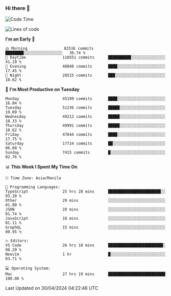 ### Hi there 👋

<!--START_SECTION:waka-->
![Code Time](http://img.shields.io/badge/Code%20Time-5%2C105%20hrs%204%20mins-blue)

![Lines of code](https://img.shields.io/badge/From%20Hello%20World%20I%27ve%20Written-117.0%20million%20lines%20of%20code-blue)

**I'm an Early 🐤** 

```text
🌞 Morning                82516 commits       ████████░░░░░░░░░░░░░░░░░   30.74 % 
🌆 Daytime                110551 commits      ██████████░░░░░░░░░░░░░░░   41.19 % 
🌃 Evening                46840 commits       ████░░░░░░░░░░░░░░░░░░░░░   17.45 % 
🌙 Night                  28515 commits       ███░░░░░░░░░░░░░░░░░░░░░░   10.62 % 
```
📅 **I'm Most Productive on Tuesday** 

```text
Monday                   45199 commits       ████░░░░░░░░░░░░░░░░░░░░░   16.84 % 
Tuesday                  51236 commits       █████░░░░░░░░░░░░░░░░░░░░   19.09 % 
Wednesday                49213 commits       █████░░░░░░░░░░░░░░░░░░░░   18.33 % 
Thursday                 49991 commits       █████░░░░░░░░░░░░░░░░░░░░   18.62 % 
Friday                   47644 commits       ████░░░░░░░░░░░░░░░░░░░░░   17.75 % 
Saturday                 17724 commits       ██░░░░░░░░░░░░░░░░░░░░░░░   06.60 % 
Sunday                   7415 commits        █░░░░░░░░░░░░░░░░░░░░░░░░   02.76 % 
```


📊 **This Week I Spent My Time On** 

```text
🕑︎ Time Zone: Asia/Manila

💬 Programming Languages: 
TypeScript               25 hrs 28 mins      ███████████████████████░░   93.20 % 
Other                    29 mins             ░░░░░░░░░░░░░░░░░░░░░░░░░   01.80 % 
JSON                     28 mins             ░░░░░░░░░░░░░░░░░░░░░░░░░   01.74 % 
JavaScript               18 mins             ░░░░░░░░░░░░░░░░░░░░░░░░░   01.11 % 
GraphQL                  15 mins             ░░░░░░░░░░░░░░░░░░░░░░░░░   00.95 % 

🔥 Editors: 
VS Code                  26 hrs 18 mins      ████████████████████████░   96.29 % 
Neovim                   1 hr                █░░░░░░░░░░░░░░░░░░░░░░░░   03.71 % 

💻 Operating System: 
Mac                      27 hrs 19 mins      █████████████████████████   100.00 % 
```


 Last Updated on 30/04/2024 04:22:46 UTC
<!--END_SECTION:waka-->


<!--
**rad182/rad182** is a ✨ _special_ ✨ repository because its `README.md` (this file) appears on your GitHub profile.

Here are some ideas to get you started:

- 🔭 I’m currently working on ...
- 🌱 I’m currently learning ...
- 👯 I’m looking to collaborate on ...
- 🤔 I’m looking for help with ...
- 💬 Ask me about ...
- 📫 How to reach me: ...
- 😄 Pronouns: ...
- ⚡ Fun fact: ...
-->
